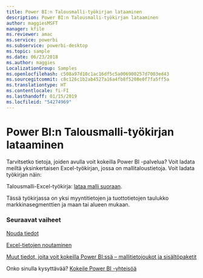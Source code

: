 ```yaml
---
title: Power BI:n Talousmalli-työkirjan lataaminen
description: Power BI:n Talousmalli-työkirjan lataaminen
author: maggiesMSFT
manager: kfile
ms.reviewer: amac
ms.service: powerbi
ms.subservice: powerbi-desktop
ms.topic: sample
ms.date: 06/23/2018
ms.author: maggies
LocalizationGroup: Samples
ms.openlocfilehash: c508a97d10c1ac16df5c5a006900257d7003ed43
ms.sourcegitcommit: c8c126c1b2ab4527a16a4fb8f5208e0f7fa5ff5a
ms.translationtype: HT
ms.contentlocale: fi-FI
ms.lasthandoff: 01/15/2019
ms.locfileid: "54274969"
---
```

# <a name="download-the-financial-sample-workbook-for-power-bi"></a>Power BI:n Talousmalli-työkirjan lataaminen
Tarvitsetko tietoja, joiden avulla voit kokeilla Power BI -palvelua? Voit ladata meiltä yksinkertaisen Excel-työkirjan, jossa on mallitaloustietoja.  Voit ladata työkirjan näin:

Talousmalli-Excel-työkirja: [lataa malli suoraan](http://go.microsoft.com/fwlink/?LinkID=521962).

Tässä työkirjassa on yksi myyntitietojen ja tuottotietojen taulukko markkinasegmenttien ja maan tai alueen mukaan.

### <a name="next-steps"></a>Seuraavat vaiheet
[Nouda tiedot](service-get-data.md)

[Excel-tietojen noutaminen](service-excel-workbook-files.md)

[Muut tiedot, joita voit kokeilla Power BI:ssä – mallitietojoukot ja sisältöpaketit](sample-datasets.md)

Onko sinulla kysyttävää? [Kokeile Power BI -yhteisöä](http://community.powerbi.com/)

